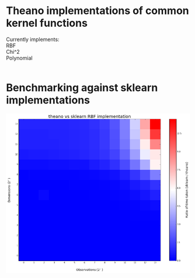 # Theano implementations of common kernel functions
Currently implements:<br>
RBF<br>
Chi^2<br>
Polynomial<br><br>
# Benchmarking against sklearn implementations
![rbf_benchmark](benchmark_images/theano_rbf_vs_sklearn.png)
